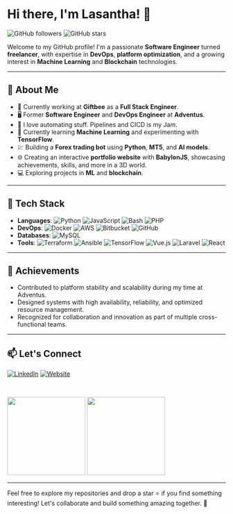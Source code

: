 # Hi there, I'm Lasantha! 👋

![GitHub followers](https://img.shields.io/github/followers/LasanthaSudeera?label=Follow%20Me&style=social) ![GitHub stars](https://img.shields.io/github/stars/LasanthaSudeera?affiliations=OWNER%2CCOLLABORATOR&label=Profile%20Stars&style=social)

Welcome to my GitHub profile! I'm a passionate **Software Engineer** turned **freelancer**, with expertise in **DevOps**, **platform optimization**, and a growing interest in **Machine Learning** and **Blockchain** technologies.

---

## 🚀 About Me
- 💼 Currently working at **Giftbee** as a **Full Stack Engineer**.
- 🖥️ Former **Software Engineer** and **DevOps Engineer** at **Adventus**.
- 🎯 I love automating stuff. Pipelines and CICD is my Jam.
- 🤖 Currently learning **Machine Learning** and experimenting with **TensorFlow**.
- 💹 Building a **Forex trading bot** using **Python**, **MT5**, and **AI models**.
- 🌐 Creating an interactive **portfolio website** with **BabylonJS**, showcasing achievements, skills, and more in a 3D world.
- 💻 Exploring projects in **ML** and **blockchain**.

---

## 🔧 Tech Stack
- **Languages**: ![Python](https://img.shields.io/badge/Python-3776AB?style=for-the-badge&logo=python&logoColor=white) ![JavaScript](https://img.shields.io/badge/JavaScript-F7DF1E?style=for-the-badge&logo=javascript&logoColor=white) ![Bash](https://img.shields.io/badge/Bash-4EAA25?style=for-the-badge&logo=gnu-bash&logoColor=white) ![PHP](https://img.shields.io/badge/PHP-777BB4?style=for-the-badge&logo=php&logoColor=white)
- **DevOps**: ![Docker](https://img.shields.io/badge/Docker-2496ED?style=for-the-badge&logo=docker&logoColor=white) ![AWS](https://img.shields.io/badge/AWS-232F3E?style=for-the-badge&logo=amazon-aws&logoColor=white) ![Bitbucket](https://img.shields.io/badge/Bitbucket-0052CC?style=for-the-badge&logo=bitbucket&logoColor=white) ![GitHub](https://img.shields.io/badge/GitHub-181717?style=for-the-badge&logo=github&logoColor=white)
- **Databases**: ![MySQL](https://img.shields.io/badge/MySQL-4479A1?style=for-the-badge&logo=mysql&logoColor=white) 
- **Tools**: ![Terraform](https://img.shields.io/badge/Terraform-7B42BC?style=for-the-badge&logo=terraform&logoColor=white) ![Ansible](https://img.shields.io/badge/Ansible-EE0000?style=for-the-badge&logo=ansible&logoColor=white) ![TensorFlow](https://img.shields.io/badge/TensorFlow-FF6F00?style=for-the-badge&logo=tensorflow&logoColor=white) 
![Vue.js](https://img.shields.io/badge/Vue.js-4FC08D?style=for-the-badge&logo=vue.js&logoColor=white) ![Laravel](https://img.shields.io/badge/Laravel-FF2D20?style=for-the-badge&logo=laravel&logoColor=white) ![React](https://img.shields.io/badge/React-61DBFB?style=for-the-badge&logo=react&logoColor=white)

---

## 🌟 Achievements
- Contributed to platform stability and scalability during my time at Adventus.
- Designed systems with high availability, reliability, and optimized resource management.
- Recognized for collaboration and innovation as part of multiple cross-functional teams.

---

## 📫 Let's Connect
[![LinkedIn](https://img.shields.io/badge/LinkedIn-0077B5?style=for-the-badge&logo=linkedin&logoColor=white)](https://www.linkedin.com/in/lasantha-sudeera) [![Website](https://img.shields.io/badge/Website-000000?style=for-the-badge&logo=About.me&logoColor=white)](https://lasantha.dev)

<br/>

<p>
  <img height="180em" src="https://github-readme-stats.vercel.app/api?username=LasanthaSudeera&show_icons=true&hide_border=true&&count_private=true&include_all_commits=true" />
  <img height="180em" src="https://github-readme-stats.vercel.app/api/top-langs/?username=LasanthaSudeera&exclude_repo=KNN-Image-Classification&show_icons=true&hide_border=true&layout=compact&langs_count=8"/>
</p>

---

Feel free to explore my repositories and drop a star ⭐ if you find something interesting! Let's collaborate and build something amazing together. 🚀


